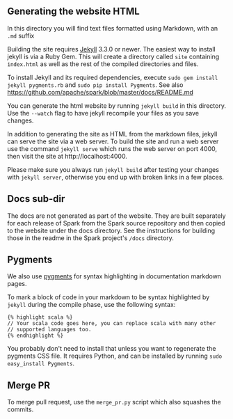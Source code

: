## Generating the website HTML

In this directory you will find text files formatted using Markdown, with an `.md` suffix

Building the site requires [Jekyll](http://jekyllrb.com/docs) 3.3.0 or newer. 
The easiest way to install jekyll is via a Ruby Gem. This will create a directory called `site` 
containing `index.html` as well as the rest of the compiled directories and files.

To install Jekyll and its required dependencies, execute `sudo gem install jekyll pygments.rb` 
and `sudo pip install Pygments`.
See also https://github.com/apache/spark/blob/master/docs/README.md

You can generate the html website by running `jekyll build` in this directory. Use the `--watch` 
flag to have jekyll recompile your files as you save changes.

In addition to generating the site as HTML from the markdown files, jekyll can serve the site via 
a web server. To build the site and run a web server use the command `jekyll serve` which runs 
the web server on port 4000, then visit the site at http://localhost:4000.

Please make sure you always run `jekyll build` after testing your changes with `jekyll server`,
otherwise you end up with broken links in a few places.

## Docs sub-dir

The docs are not generated as part of the website. They are built separately for each release 
of Spark from the Spark source repository and then copied to the website under the docs 
directory. See the instructions for building those in the readme in the Spark 
project's `/docs` directory.

## Pygments

We also use [pygments](http://pygments.org) for syntax highlighting in documentation markdown pages.

To mark a block of code in your markdown to be syntax highlighted by `jekyll` during the 
compile phase, use the following syntax:

    {% highlight scala %}
    // Your scala code goes here, you can replace scala with many other
    // supported languages too.
    {% endhighlight %}

 You probably don't need to install that unless you want to regenerate the pygments CSS file. 
 It requires Python, and can be installed by running `sudo easy_install Pygments`.

## Merge PR

To merge pull request, use the `merge_pr.py` script which also squashes the commits.
